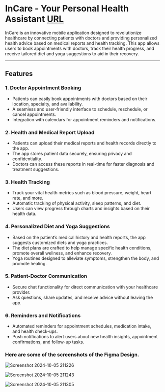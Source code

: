 # InCare - Your Personal Health Assistant [URL](https://www.figma.com/design/o9pjtikcUORUmlhTR6Hqkw/The-Nerd-Herd?node-id=0-1&t=VlqFiaF10dsZxljZ-1)


InCare is an innovative mobile application designed to revolutionize healthcare by connecting patients with doctors and providing personalized health advice based on medical reports and health tracking. This app allows users to book appointments with doctors, track their health progress, and receive tailored diet and yoga suggestions to aid in their recovery.

---

## Features

### 1. **Doctor Appointment Booking**
   - Patients can easily book appointments with doctors based on their location, specialty, and availability.
   - A seamless and user-friendly interface to schedule, reschedule, or cancel appointments.
   - Integration with calendars for appointment reminders and notifications.

### 2. **Health and Medical Report Upload**
   - Patients can upload their medical reports and health records directly to the app.
   - The app stores patient data securely, ensuring privacy and confidentiality.
   - Doctors can access these reports in real-time for faster diagnosis and treatment suggestions.

### 3. **Health Tracking**
   - Track your vital health metrics such as blood pressure, weight, heart rate, and more.
   - Automatic tracking of physical activity, sleep patterns, and diet.
   - Users can view progress through charts and insights based on their health data.

### 4. **Personalized Diet and Yoga Suggestions**
   - Based on the patient’s medical history and health reports, the app suggests customized diets and yoga practices.
   - The diet plans are crafted to help manage specific health conditions, promote overall wellness, and enhance recovery.
   - Yoga routines designed to alleviate symptoms, strengthen the body, and promote healing.

### 5. **Patient-Doctor Communication**
   - Secure chat functionality for direct communication with your healthcare provider.
   - Ask questions, share updates, and receive advice without leaving the app.

### 6. **Reminders and Notifications**
   - Automated reminders for appointment schedules, medication intake, and health check-ups.
   - Push notifications to alert users about new health insights, appointment confirmations, and follow-up tasks.

### Here are some of the screenshots of the Figma Design.


   ![Screenshot 2024-10-05 211226](https://github.com/user-attachments/assets/d2b2eef9-a02d-4860-aac3-f2d339691df5)

   ![Screenshot 2024-10-05 211243](https://github.com/user-attachments/assets/01d1855a-5c62-45c0-ac6d-07e3c050e80d)

   ![Screenshot 2024-10-05 211305](https://github.com/user-attachments/assets/81cfb95d-687c-4053-b670-c08bbe5e0102)




